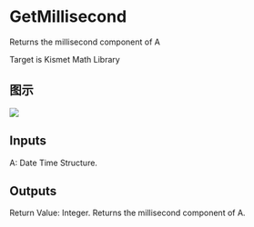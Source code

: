 # GetMillisecond

Returns the millisecond component of A

Target is Kismet Math Library

## 图示

![]($-20221218-19491433.png)

## Inputs

A: Date Time Structure.  

## Outputs

Return Value: Integer. Returns the millisecond component of A.

